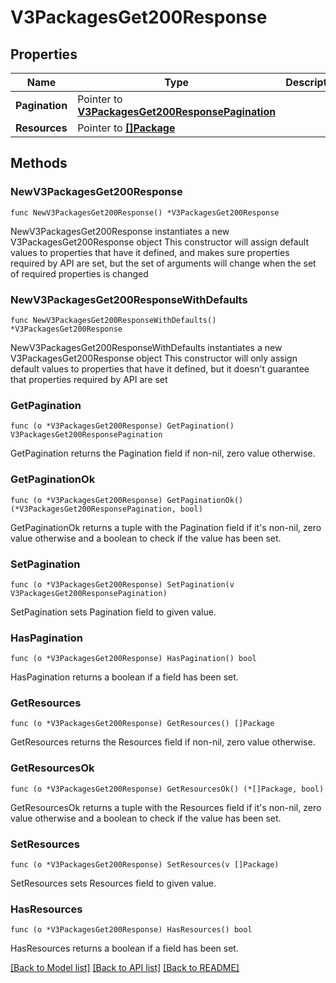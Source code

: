 # V3PackagesGet200Response

## Properties

Name | Type | Description | Notes
------------ | ------------- | ------------- | -------------
**Pagination** | Pointer to [**V3PackagesGet200ResponsePagination**](V3PackagesGet200ResponsePagination.md) |  | [optional] 
**Resources** | Pointer to [**[]Package**](Package.md) |  | [optional] 

## Methods

### NewV3PackagesGet200Response

`func NewV3PackagesGet200Response() *V3PackagesGet200Response`

NewV3PackagesGet200Response instantiates a new V3PackagesGet200Response object
This constructor will assign default values to properties that have it defined,
and makes sure properties required by API are set, but the set of arguments
will change when the set of required properties is changed

### NewV3PackagesGet200ResponseWithDefaults

`func NewV3PackagesGet200ResponseWithDefaults() *V3PackagesGet200Response`

NewV3PackagesGet200ResponseWithDefaults instantiates a new V3PackagesGet200Response object
This constructor will only assign default values to properties that have it defined,
but it doesn't guarantee that properties required by API are set

### GetPagination

`func (o *V3PackagesGet200Response) GetPagination() V3PackagesGet200ResponsePagination`

GetPagination returns the Pagination field if non-nil, zero value otherwise.

### GetPaginationOk

`func (o *V3PackagesGet200Response) GetPaginationOk() (*V3PackagesGet200ResponsePagination, bool)`

GetPaginationOk returns a tuple with the Pagination field if it's non-nil, zero value otherwise
and a boolean to check if the value has been set.

### SetPagination

`func (o *V3PackagesGet200Response) SetPagination(v V3PackagesGet200ResponsePagination)`

SetPagination sets Pagination field to given value.

### HasPagination

`func (o *V3PackagesGet200Response) HasPagination() bool`

HasPagination returns a boolean if a field has been set.

### GetResources

`func (o *V3PackagesGet200Response) GetResources() []Package`

GetResources returns the Resources field if non-nil, zero value otherwise.

### GetResourcesOk

`func (o *V3PackagesGet200Response) GetResourcesOk() (*[]Package, bool)`

GetResourcesOk returns a tuple with the Resources field if it's non-nil, zero value otherwise
and a boolean to check if the value has been set.

### SetResources

`func (o *V3PackagesGet200Response) SetResources(v []Package)`

SetResources sets Resources field to given value.

### HasResources

`func (o *V3PackagesGet200Response) HasResources() bool`

HasResources returns a boolean if a field has been set.


[[Back to Model list]](../README.md#documentation-for-models) [[Back to API list]](../README.md#documentation-for-api-endpoints) [[Back to README]](../README.md)


